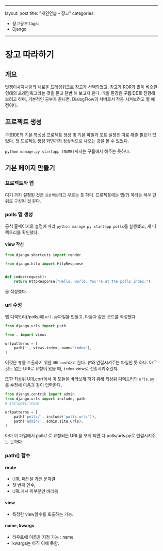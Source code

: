 
---
layout: post
title: "개인연습 - 장고"
categories:
  - 장고공부
tags:
  - Django
---
# 장고 따라하기

## 개요
멋쟁이사자처럼의 새로운 프레임워크로 장고가 선택되었고, 장고가 ROR과 많이 비슷한 형태의 프레임워크라는 것을 듣고 한번 해 보고자 한다.
개발 환경은 구름IDE로 진행해 보려고 하며, 기본적인 공부가 끝나면, DialogFlow의 서버로서 작동 시켜보려고 할 예정이다.

## 프로젝트 생성

구름IDE의 기본 특성상 프로젝트 생성 및 기본 파일과 포트 설정은 따로 해줄 필요가 없었다.
첫 프로젝트 생성 화면까지 정상적으로 나오는 것을 볼 수 있었다.

`python manage.py startapp [NAME]`까지는 구름에서 해주는 듯하다. 



## 기본 페이지 만들기

### 프로젝트와 앱
여기 까지 설정된 것은 `프로젝트`라고 부르는 듯 하다. 프로젝트에는 앱(?) 이라는 세부 단위로 구성된 것 같다.

### polls 앱 생성
공식 홈페이지의 설명에 따라 `python manage.py startapp polls`를 실행했고, 새 디렉토리를 확인했다.

#### view 작성
~~~py
from django.shortcuts import render

from django.http import HttpResponse


def index(request):
    return HttpResponse("Hello, world. You're at the polls index.")
~~~
을 작성했다.

### url 수정
앱 디렉토리(/polls)에 `url.py`파일을 만들고, 다음과 같은 코드를 작성했다.

~~~py
from django.urls import path

from . import views

urlpatterns = [
    path('', views.index, name='index'),
]

~~~

이것은 뷰를 호출하기 위한  `URLconf`라고 한다.
뷰와 연결시켜주는 파일인 듯 하다.
아무것도 없는 URI로 요청이 왔을 때, `index` view로 전송시켜주겠지.

또한 최상위 URLcorf에서 이 모듈을 바라보게 하기 위해
최상위 디렉토리의 `urls.py`를 수정해 다음과 같이 입력한다.

~~~py
from django.contrib import admin
from django.urls import include, path
# include()임포트

urlpatterns = [
    path('polls/', include('polls.urls')),
    path('admin/', admin.site.urls),
]

~~~ 

아마 이 파일에서 polls/ 로 요청되는 URL을 보게 되면 다 polls/urls.py로 연결시켜주는 듯하다.

### path() 함수

####  route
- URL 패턴을 가진 문자열.
- 첫 번째 인수,
- URL에서 이부분만 바라봄


#### view
- 특정한 view함수를 호출하는 기능.

#### name, kwargs
- 라우트에 이름을 지정 가능 : name
- kwargs는 아직 이해 못함.
